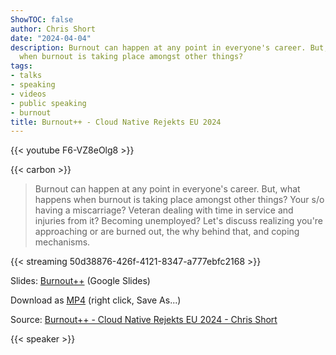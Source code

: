 ```yaml
---
ShowTOC: false
author: Chris Short
date: "2024-04-04"
description: Burnout can happen at any point in everyone's career. But, what happens
  when burnout is taking place amongst other things?
tags:
- talks
- speaking
- videos
- public speaking
- burnout
title: Burnout++ - Cloud Native Rejekts EU 2024
---
```


{{< youtube F6-VZ8eOlg8 >}}

{{< carbon >}}

> Burnout can happen at any point in everyone's career. But, what happens when burnout is taking place amongst other things? Your s/o having a miscarriage? Veteran dealing with time in service and injuries from it? Becoming unemployed? Let's discuss realizing you're approaching or are burned out, the why behind that, and coping mechanisms.

{{< streaming 50d38876-426f-4121-8347-a777ebfc2168 >}}

Slides: [Burnout++](https://docs.google.com/presentation/d/1zpRNJtSTj6RrBZk2oMFr8rokILFCodkY4ZiXbfoLunw/edit?usp=sharing) (Google Slides)

Download as [MP4](https://shortcdn.com/chrisshort/Burnout++_Recognizing-and-Managing-Burnout.mp4) (right click, Save As...)

Source: [Burnout++ - Cloud Native Rejekts EU 2024 - Chris Short](https://youtu.be/F6-VZ8eOlg8)

{{< speaker >}}
